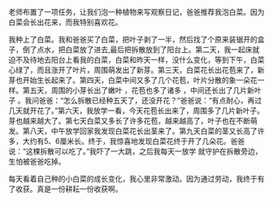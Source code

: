 老师布置了一项任务，让我们泡一种植物来写观察日记，爸爸推荐我泡白菜。因为白菜会长出花来，而我特别喜欢花。

我种上了白菜。我和爸爸买了白菜，把叶子剥了一半，然后找了个原来装锯开的盒子，倒了点水，把白菜放了进去,最后把拆散放到了阳台上。第二天，我一起床就迫不及待地去阳台上看我的白菜，白菜和昨天一样，没什么变化，等到下午，白菜心绿了，而且涨开了叶片，周围萌发出了新芽。第三天，白菜花长出花苞来了，新芽也开始生长起来了。第四天，白菜中间又多了几个花苞，叶片分散的象一朵花一样。第五天，周围的小芽长出了嫩叶 ，花苞也多了诸多 ，中间还长出了几片新叶子 。我问爸爸：“怎么拆散已经种五天了，还没开花？”爸爸说：“有点耐心，再过几天就开花了。”第六天，我放学一看，今天花苞长出来了，周围多了几片新叶子。芽也越来越大了。第七天白菜又多长了许多花苞，越来越高了，叶子也在不断萌发。第八天，中午放学回家我发现白菜花长出茎来了。第九天白菜的茎又长高了许多，大约有5、6厘米长。终于，我惊喜地发现白菜花终于开了几朵花。爸爸说：“这棵拆散可以吃了。”我吓了一大跳，之后我每天一放学 就守护在拆散旁边，生怕被爸爸吃掉。

每天看着自己种的小白菜的成长变化，我心里非常激动。因为通过劳动，我终于有了收获。真是一份耕耘一份收获啊。

